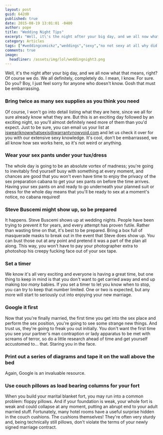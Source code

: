 ```yaml
---
layout: post
guid: 642d0
published: true
date: 2015-08-19 13:01:01 -0400
author: pope
title: "Wedding Night Tips"
excerpt: "Well, it\'s the night after your big day, and we all now what that means, right? Of course we do. We all definitely, completely do. I mean, I know. For sure. Do you? Boy, I just feel sorry for anyone who doesn\'t know. Gosh that must be embarrassing."
category: Articles
tags: ["#weddingcomickz","weddings","sexy","no not sexy at all why did I add that tag","parent-sex","babies","safety first","How It's Made","gettin' it","sex pants","grown up stuff","adult things","Steve Buscemi","wedding night","man contraptions","floppy things","sex cabana","lady apparatus","floppy pillows"]
comments: true 
image:
  headliner: /assets/img/lol/weddingnight3.png
---
```


Well, it's the night after your big day, and we all now what that means, right? Of course we do. We all definitely, completely do. I mean, I know. For sure. Do you? Boy, I just feel sorry for anyone who doesn't know. Gosh that must be embarrassing.

### Bring twice as many sex supplies as you think you need

Of course, I won't go into detail listing what they are here, since we all for sure already know what they are. But this is an exciting day followed by an exciting night, so you'll almost definitely need more of them than you'd expect. Just to be sure, you can email us your list at [isweariknowwhatsexis@warrantynowvoid.com](mailto:isweariknowwhatsexis@warrantynowvoid.com) and let us check it over for you with our extensive sexy knowledge. It's cool, don't be embarrassed, we all know how sex works here, so it's not weird or anything.

### Wear your sex pants under your tux/dress

The whole day is going to be an absolute vortex of madness; you're going to inevitably find yourself busy with something at every moment, and chances are good that you won't even have time to enjoy the privacy of the sex preparation cabana to get your sex pants on before the time arrives. Having your sex pants on and ready to go underneath your planned suit or dress for the whole day means that you'll be ready to sex at a moment's notice, no cabana required!

### Steve Buscemi might show up, so be prepared

It happens. Steve Buscemi shows up at wedding nights. People have been trying to prevent it for years, and every attempt has proven futile. Rather than wasting time on that, it's best to be prepared. Bring a box full of masquerade masks to break out in the event that Steve does show up. You can bust those out at any point and pretend it was a part of the plan all along. This way, you won't have to pay your photographer extra to photoshop his creepy fucking face out of your sex tape.

### Set a timer

We know it's all very exciting and everyone is having a great time, but one thing to keep in mind is that you don't want to get carried away and end up making _too many_ babies. If you set a timer to let you know when to stop, you can try to keep that number limited. One or two is expected, but any more will start to seriously cut into enjoying your new marriage.

### Google it first

Now that you're finally married, the first time you get into the sex place and perform the sex position, you're going to see some strange new things. And trust us, they're going to freak you out initially. You don't want the first time you see your partner's man contraption or lady apparatus to be met with screams of terror, so do a little research ahead of time and get yourself accustomed to... that. Staring you in the face.

### Print out a series of diagrams and tape it on the wall above the bed

Again, Google is an invaluable resource.

### Use couch pillows as load bearing columns for your fort

When you build your marital blanket fort, you may run into a common problem: floppy pillows. And if your foundation is weak, your whole fort is weak and could collapse at any moment, putting an abrupt end to your adult married stuff. Fortunately, many hotel rooms have a useful surprise hidden in the couch cushions. The cushions themselves! They're often very sturdy and, being technically still pillows, don't violate the terms of your newly signed marriage contract.
